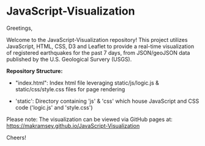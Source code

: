 # JavaScript-Visualization

Greetings,

Welcome to the JavaScript-Visualization repository! This project utilizes JavaScript, HTML, CSS, D3 and Leaflet to provide a real-time visualization of registered earthquakes for the past 7 days, from JSON/geoJSON data published by the U.S. Geological Survery (USGS).


**Repository Structure:**

- "index.html": Index html file leveraging static/js/logic.js & static/css/style.css files for page rendering

- 'static': Directory containing 'js' & 'css' which house JavaScript and CSS code ('logic.js' and 'style.css')

Please note: The visualization can be viewed via GitHub pages at: https://makramsey.github.io/JavaScript-Visualization

Cheers!
